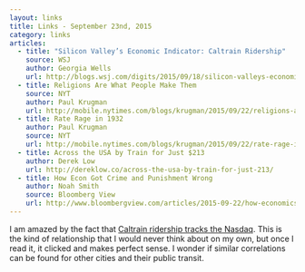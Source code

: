 ```yaml
---
layout: links
title: Links - September 23nd, 2015
category: links
articles:
  - title: "Silicon Valley’s Economic Indicator: Caltrain Ridership"
    source: WSJ
    author: Georgia Wells
    url: http://blogs.wsj.com/digits/2015/09/18/silicon-valleys-economic-indicator-caltrain-ridership/
  - title: Religions Are What People Make Them
    source: NYT
    author: Paul Krugman
    url: http://mobile.nytimes.com/blogs/krugman/2015/09/22/religions-are-what-people-make-them/
  - title: Rate Rage in 1932
    author: Paul Krugman
    source: NYT
    url: http://mobile.nytimes.com/blogs/krugman/2015/09/22/rate-rage-in-1932/
  - title: Across the USA by Train for Just $213
    author: Derek Low
    url: http://dereklow.co/across-the-usa-by-train-for-just-213/
  - title: How Econ Got Crime and Punishment Wrong
    author: Noah Smith
    source: Bloomberg View
    url: http://www.bloombergview.com/articles/2015-09-22/how-economics-got-it-wrong-on-crime-and-punishment
---
```

I am amazed by the fact that [Caltrain ridership tracks the Nasdaq](http://blogs.wsj.com/digits/2015/09/18/silicon-valleys-economic-indicator-caltrain-ridership/). This is the kind of relationship that I would never think about on my own, but once I read it, it clicked and makes perfect sense. I wonder if similar correlations can be found for other cities and their public transit.
